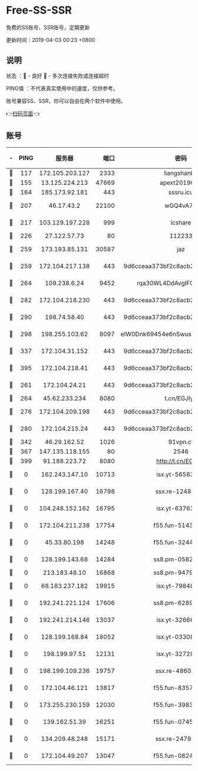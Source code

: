 # Free-SS-SSR

免费的SS账号、SSR账号，定期更新

更新时间：2019-04-03 00:23 +0800

## 说明

状态     ：🙂 - 良好 🙁 - 多次连接失败或连接超时

PING值   ：不代表真实使用中的速度，仅供参考。

账号兼容SS、SSR，你可以自由在两个软件中使用。

👉[扫码页面](https://liesauer.github.io/Free-SS-SSR/)👈

## 账号

|-|PING|服务器|端口|密码|加密方式|区域|
|:----:|:----:|:-----:|-----:|:----:|:----:|:----:|
|🙂|117|172.105.203.127|2333|liangshanbo|chacha20|JP|
|🙂|155|13.125.224.213|47669|apext2019001|chacha20|KR|
|🙂|164|185.173.92.181|443|sssru.icu|rc4-md5|RU|
|🙂|207|46.17.43.2|22100|wGQ4vA7D|aes-256-gcm|RU|
|🙂|217|103.129.197.228|999|lcshare|aes-256-cfb|US|
|🙂|226|27.122.57.73|80|112233|chacha20|HK|
|🙂|259|173.193.85.131|30587|jaz|aes-256-cfb|US|
|🙂|259|172.104.217.138|443|9d6cceaa373bf2c8acb22e60b6a58be6|aes-256-cfb|US|
|🙂|264|109.238.6.24|9452|rqa30WL4DdAvgIFG6Fs3znzTa|aes-256-cfb|FR|
|🙂|282|172.104.218.230|443|9d6cceaa373bf2c8acb22e60b6a58be6|aes-256-cfb|US|
|🙂|290|198.74.58.40|443|9d6cceaa373bf2c8acb22e60b6a58be6|aes-256-cfb|US|
|🙂|298|198.255.103.62|8097|eIW0Dnk69454e6nSwuspv9DmS201tQ0D|aes-256-cfb|US|
|🙂|337|172.104.31.152|443|9d6cceaa373bf2c8acb22e60b6a58be6|aes-256-cfb|US|
|🙂|395|172.104.218.41|443|9d6cceaa373bf2c8acb22e60b6a58be6|aes-256-cfb|US|
|🙂|261|172.104.24.21|443|9d6cceaa373bf2c8acb22e60b6a58be6|aes-256-cfb|US|
|🙂|264|45.62.233.234|8080|t.cn/EGJIyrl|rc4-md5|CA|
|🙂|276|172.104.209.198|443|9d6cceaa373bf2c8acb22e60b6a58be6|aes-256-cfb|US|
|🙂|280|172.104.215.24|443|9d6cceaa373bf2c8acb22e60b6a58be6|aes-256-cfb|US|
|🙂|342|46.29.162.52|1026|91vpn.cf|rc4-md5|RU|
|🙂|367|147.135.118.155|80|2546|chacha20|US|
|🙂|399|91.188.223.72|8080|http://t.cn/EGJIyrl|rc4-md5|RU|
|🙁|0|162.243.147.10|10713|isx.yt-56583220|aes-256-cfb|US|
|🙁|0|128.199.167.40|16798|ssx.re-12483342|aes-256-cfb|SG|
|🙁|0|104.248.152.162|16795|isx.yt-63763321|aes-256-cfb|SG|
|🙁|0|172.104.211.238|17754|f55.fun-51431249|aes-256-cfb|US|
|🙁|0|45.33.80.198|14248|f55.fun-32443287|aes-256-cfb|US|
|🙁|0|128.199.143.68|14284|ss8.pm-05820296|aes-256-cfb|SG|
|🙁|0|213.183.48.10|16868|ss8.pm-94797530|rc4-md5|RU|
|🙁|0|68.183.237.182|19915|isx.yt-79848421|aes-256-cfb|SG|
|🙁|0|192.241.221.124|17606|ss8.pm-62896524|aes-256-cfb|US|
|🙁|0|192.241.214.146|13037|isx.yt-32666892|aes-256-cfb|US|
|🙁|0|128.199.168.84|18052|isx.yt-03308844|aes-256-cfb|SG|
|🙁|0|198.199.97.51|12131|isx.yt-32728984|aes-256-cfb|US|
|🙁|0|198.199.109.236|19757|ssx.re-48602864|aes-256-cfb|US|
|🙁|0|172.104.46.121|13817|f55.fun-83574380|aes-256-cfb|SG|
|🙁|0|173.255.230.159|12030|f55.fun-39837860|aes-256-cfb|US|
|🙁|0|139.162.51.39|16251|f55.fun-07454874|aes-256-cfb|SG|
|🙁|0|134.209.48.248|15171|ssx.re-24791973|aes-256-cfb|US|
|🙁|0|172.104.49.207|13047|f55.fun-08242139|aes-256-cfb|SG|
